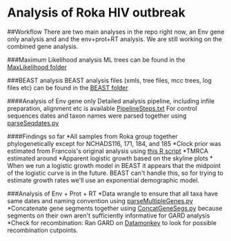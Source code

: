 # Analysis of Roka HIV outbreak

##Workflow
There are two main analyses in the repo right now, an Env gene only analysis and and the env+prot+RT analysis. We are still working on the combined gene analysis.

###Maximum Likelihood analysis
ML trees can be found in the [MaxLikelihood folder](https://github.com/blab/roka/tree/master/MaxLikelihood)

###BEAST analysis
BEAST analysis files (xmls, tree files, mcc trees, log files etc) can be found in the [BEAST folder](https://github.com/blab/roka/tree/master/beast)

####Analysis of Env gene only
Detailed analysis pipeline, including infile preparation, alignment etc is available [PipelineSteps.txt](https://github.com/blab/roka/blob/master/PipelineSteps.txt)
For control sequences dates and taxon names were parsed together using [parseSeqdates.py](https://github.com/blab/roka/blob/master/Scripts/Python_scripts/parseSeqDates.py)

####Findings so far
*All samples from Roka group together phylogenetically except for NCHADS116, 171, 184, and 185
*Clock prior was estimated from Francois's original analysis using [this R script](https://github.com/blab/roka/blob/master/Scripts/R_scripts/clockprior_daytoyear.R)
*TMRCA estimated around
*Apparent logistic growth based on the skyline plots
    * When we run a logistic growth model in BEAST it appears that the midpoint of the logistic curve is in the future. BEAST can't handle this, so for trying to estimate growth rates we'll use an exponential demographic model. 


###Analysis of Env + Prot + RT
*Data wrangle to ensure that all taxa have same dates and naming convention using [parseMultipleGenes.py](https://github.com/blab/roka/blob/master/Scripts/Python_scripts/parseMultipleGenes.py)
*Concatenate gene segments together using [ConcatGeneSegs.py](https://github.com/blab/roka/blob/master/Scripts/Python_scripts/ConcatGeneSegs.py) because segments on their own aren't sufficiently informative for GARD analysis
*Check for recombination: Ran GARD on [Datamonkey](http://www.datamonkey.org/) to look for possible recombination cutpoints. 